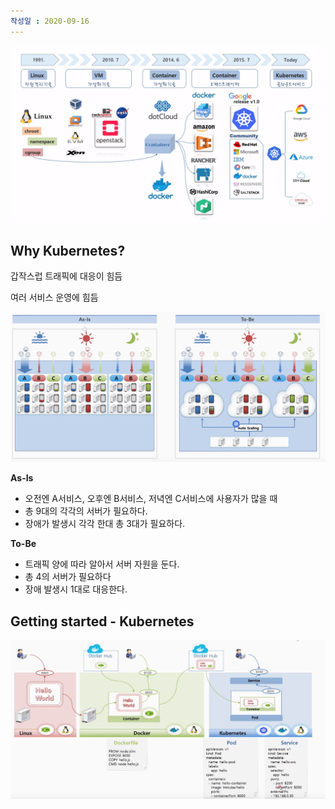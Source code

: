 ```yaml
---
작성일 : 2020-09-16
---
```




![image-20200928185500213](img/%5B%EA%B8%B0%EC%B4%88%ED%8E%B8%5D%20%EA%B8%B0%EC%B4%88%20%EB%8B%A4%EC%A7%80%EA%B8%B0/image-20200928185500213.png)

## Why Kubernetes?

갑작스럽 트래픽에 대응이 힘듬

여러 서비스 운영에 힘듬

![image-20200928190040321](img/%5B%EA%B8%B0%EC%B4%88%ED%8E%B8%5D%20%EA%B8%B0%EC%B4%88%20%EB%8B%A4%EC%A7%80%EA%B8%B0/image-20200928190040321.png)

**As-Is**

- 오전엔 A서비스, 오후엔 B서비스, 저녁엔 C서비스에 사용자가 많을 때
- 총 9대의 각각의 서버가 필요하다.
- 장애가 발생시 각각 한대 총 3대가 필요하다.

**To-Be**

- 트래픽 양에 따라 알아서 서버 자원을 둔다.
- 총 4의 서버가 필요하다
- 장애 발생시 1대로 대응한다.



## Getting started - Kubernetes

![image-20200928212754951](img/%5B%EA%B8%B0%EC%B4%88%ED%8E%B8%5D%20%EA%B8%B0%EC%B4%88%20%EB%8B%A4%EC%A7%80%EA%B8%B0/image-20200928212754951.png)

